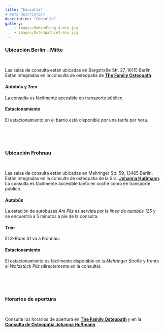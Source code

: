```yaml
---
title: "Consulta"
# meta description
description: "Consulta"
gallery: 
    - images/Behandlung 4-min.jpg
    - images/Osteopathie3-min.jpg
---
```


### Ubicación Berlín - Mitte
<br>

Las salas de consulta están ubicadas en Bergstraße Str. 27, 10115 Berlín. Están integradas en la consulta de osteopatía de **[The Family Osteopath](https://the-family-osteopath.de "The Family Osteopath")**. 


#### Autobús y Tren
La consulta es fácilmente accesible en transporte público.   

#### Estacionamiento  
El estacionamiento en el barrio está disponible por una tarifa por hora.

<br>
<br>
<br>

### Ubicación Frohnau
<br>

Las salas de consulta están ubicadas en Mehringer Str. 59, 13465 Berlín. Están integradas en la consulta de osteopatía de la Sra. **[Johanna Hußmann](https://johanna-hussmann.de "Osteopatía Johanna Hußmann")**. 
La consulta es fácilmente accesible tanto en coche como en transporte público.  

#### Autobús  
La estación de autobuses *Am Pilz* es servida por la *línea de autobús 125* y se encuentra a 5 minutos a pie de la consulta.  

#### Tren  
El *S-Bahn S1* va a Frohnau.  

#### Estacionamiento  
El estacionamiento es fácilmente disponible en la *Mehringer Straße* y frente al *Waldstück Pilz* (directamente en la consulta).

<br>
<br>
<br>


### Horarios de apertura
<br>

Consulte los horarios de apertura en **[The Family Osteopath](https://the-family-osteopath.de "The Family Osteopath")** y en la **[Consulta de Osteopatía Johanna Hußmann](https://www.johanna-hussmann.de/ "Osteopatía Hußmann")**.

<br>